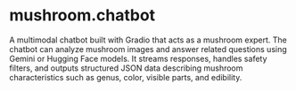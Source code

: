 # mushroom.chatbot
A multimodal chatbot built with Gradio that acts as a mushroom expert. The chatbot can analyze mushroom images and answer related questions using Gemini or Hugging Face models. It streams responses, handles safety filters, and outputs structured JSON data describing mushroom characteristics such as genus, color, visible parts, and edibility.
